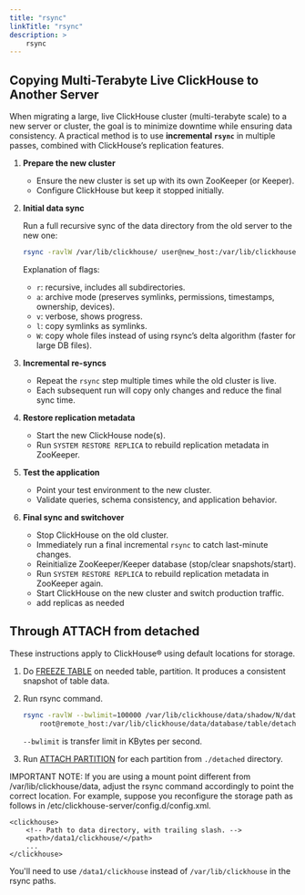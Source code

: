 ```yaml
---
title: "rsync"
linkTitle: "rsync"
description: >
    rsync
---
```


## Copying Multi-Terabyte Live ClickHouse to Another Server

When migrating a large, live ClickHouse cluster (multi-terabyte scale) to a new server or cluster, the goal is to minimize downtime while ensuring data consistency. A practical method is to use **incremental `rsync`** in multiple passes, combined with ClickHouse’s replication features.

1. **Prepare the new cluster**
    - Ensure the new cluster is set up with its own ZooKeeper (or Keeper).
    - Configure ClickHouse but keep it stopped initially.
2. **Initial data sync**
    
    Run a full recursive sync of the data directory from the old server to the new one:
    
    ```bash
    rsync -ravlW /var/lib/clickhouse/ user@new_host:/var/lib/clickhouse/
    ```
    
    Explanation of flags:
    
    - `r`: recursive, includes all subdirectories.
    - `a`: archive mode (preserves symlinks, permissions, timestamps, ownership, devices).
    - `v`: verbose, shows progress.
    - `l`: copy symlinks as symlinks.
    - `W`: copy whole files instead of using rsync’s delta algorithm (faster for large DB files).
3. **Incremental re-syncs**
    - Repeat the `rsync` step multiple times while the old cluster is live.
    - Each subsequent run will copy only changes and reduce the final sync time.
4. **Restore replication metadata**
    - Start the new ClickHouse node(s).
    - Run `SYSTEM RESTORE REPLICA` to rebuild replication metadata in ZooKeeper.
5. **Test the application**
    - Point your test environment to the new cluster.
    - Validate queries, schema consistency, and application behavior.
6. **Final sync and switchover**
    - Stop ClickHouse on the old cluster.
    - Immediately run a final incremental `rsync` to catch last-minute changes.
    - Reinitialize ZooKeeper/Keeper database (stop/clear snapshots/start).
    - Run `SYSTEM RESTORE REPLICA` to rebuild replication metadata in ZooKeeper again.
    - Start ClickHouse on the new cluster and switch production traffic.
    - add replicas as needed

## Through ATTACH from detached

These instructions apply to ClickHouse® using default locations for storage. 

1. Do [FREEZE TABLE](https://clickhouse.tech/docs/en/sql-reference/statements/alter/partition/#alter_freeze-partition) on needed table, partition. It produces a consistent snapshot of table data.
2. Run rsync command.

   ```bash
   rsync -ravlW --bwlimit=100000 /var/lib/clickhouse/data/shadow/N/database/table
       root@remote_host:/var/lib/clickhouse/data/database/table/detached
   ```

   `--bwlimit` is transfer limit in KBytes per second.

3. Run [ATTACH PARTITION](https://clickhouse.tech/docs/en/sql-reference/statements/alter/partition/#alter_attach-partition) for each partition from `./detached` directory.

IMPORTANT NOTE: If you are using a mount point different from /var/lib/clickhouse/data, adjust the rsync command accordingly to point the correct location. For example, suppose you reconfigure the storage path as follows in /etc/clickhouse-server/config.d/config.xml. 
```
<clickhouse>
    <!-- Path to data directory, with trailing slash. -->
    <path>/data1/clickhouse/</path>
    ...
</clickhouse>
```
You'll need to use `/data1/clickhouse` instead of `/var/lib/clickhouse` in the rsync paths. 
